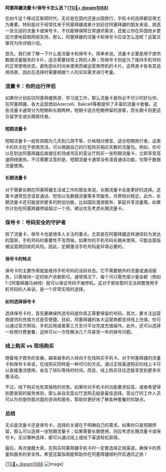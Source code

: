 **阿塞拜疆流量卡/保号卡怎么选？[[TG💪+ @esim1088](https://t.me/s/esim1088)]**

在如今这个移动互联网时代，无论是在国内还是出国旅行，手机卡的选择都显得尤为重要。特别是对于经常往来于阿塞拜疆或者计划前往阿塞拜疆的朋友来说，挑选一张合适的流量卡或保号卡，不仅能够保障日常通讯需求，还能让你在异国他乡更加方便地获取网络支持。那么，阿塞拜疆的流量卡和保号卡应该怎么选呢？这篇文章将为你详细介绍。

首先，我们来了解一下什么是流量卡和保号卡。简单来说，流量卡主要是用于提供数据流量服务的卡片，适合需要经常上网的人群；而保号卡则是为了维持手机号码的正常使用状态，避免因长时间未使用而被运营商停机的卡片。这两类卡各有其适用场景，因此在选择时需要根据个人的实际需求进行考量。

### **流量卡：你的出行伴侣**

如果你计划前往阿塞拜疆旅游、学习或工作，那么流量卡是你必不可少的好伙伴。在阿塞拜疆，各大运营商如Azercell、Bakcell等都提供了丰富的流量卡套餐。这些流量卡通常分为短期和长期两种，短期卡适合短期停留的游客，而长期卡则更适合留学生或长期居住者。

#### **短期流量卡**
短期流量卡一般有效期为几天到几周不等，价格相对便宜，适合短期旅行者。这类卡的优点在于使用灵活，可以根据自己的行程购买相应天数的流量包。例如，你可以在到达阿塞拜疆后直接在机场或市区的营业厅购买一张短期流量卡，立即享受高速网络服务。不过需要注意的是，短期流量卡通常没有语音通话功能，仅限于数据流量使用。

#### **长期流量卡**
对于需要长期在阿塞拜疆生活或工作的朋友来说，长期流量卡会是更好的选择。这类卡通常包含语音通话、短信以及数据流量等多项服务，月费相对稳定。此外，长期流量卡还可能提供更多的附加功能，比如国际漫游服务、家庭共享流量等。如果你计划在阿塞拜疆停留超过一个月，建议优先考虑长期流量卡。

### **保号卡：号码安全的守护者**

除了流量卡，保号卡也是很多人关注的重点。尤其是在阿塞拜疆这样通信较为发达的国家，手机号码的重要性不言而喻。如果你的手机号码长期未使用，可能会面临被运营商回收的风险。因此，定期激活手机号码是非常必要的。

#### **保号卡的特点**
保号卡的主要作用就是维持手机号码的活跃状态。它不需要额外的流量或通话服务，只需保持一定的账户余额即可。通常情况下，每个月只需充值少量金额（例如1-2阿塞拜疆马纳特）就可以保证号码不被停机。这对于那些暂时无法频繁使用手机号码的人来说，是一个非常实用的选择。

#### **如何选择保号卡**
选择保号卡时，首先要确保所选号码是你真正需要保留的号码。其次，要关注运营商提供的充值方式是否便捷。目前，阿塞拜疆的各大运营商都支持线上充值，你可以通过官方网站、手机应用或者第三方支付平台完成充值操作。此外，还可以选择一些预付费套餐，这样可以一次性解决几个月甚至一年的保号问题。

### **线上购买 vs 现场购买**

随着电子商务的发展，越来越多的人倾向于在线购买手机卡。对于阿塞拜疆的流量卡和保号卡来说，在线购买同样是一种可行的方式。通过正规渠道购买的线上卡可以直接激活使用，省去了排队等待的时间。而且，线上购买往往还能享受到更多优惠活动。

不过，线下购买也有其独特的优势。如果你对手机卡的功能要求较高，或者希望得到更直观的服务体验，那么亲自去营业厅选购无疑是最佳选择。营业厅的工作人员可以为你提供面对面的咨询和服务，帮助你更好地了解各种套餐的优缺点。

### **总结**

无论是流量卡还是保号卡，选择的关键在于明确自己的需求。如果你只是短期停留，那么可以选择一张短期流量卡；如果需要长期使用，则应考虑长期流量卡或保号卡。无论哪种选择，都可以通过线上或线下渠道轻松获得。

最后，再次提醒大家，在购买阿塞拜疆手机卡时一定要选择正规渠道，确保卡的质量和服务的安全性。希望这篇指南能帮助你在阿塞拜疆顺利开启通讯之旅！

[[TG💪+ @esim1088](https://t.me/s/esim1088) ![Image](https://i.postimg.cc/4NQfJmqS/Snipaste-2025-05-13-00-14-12.png)]